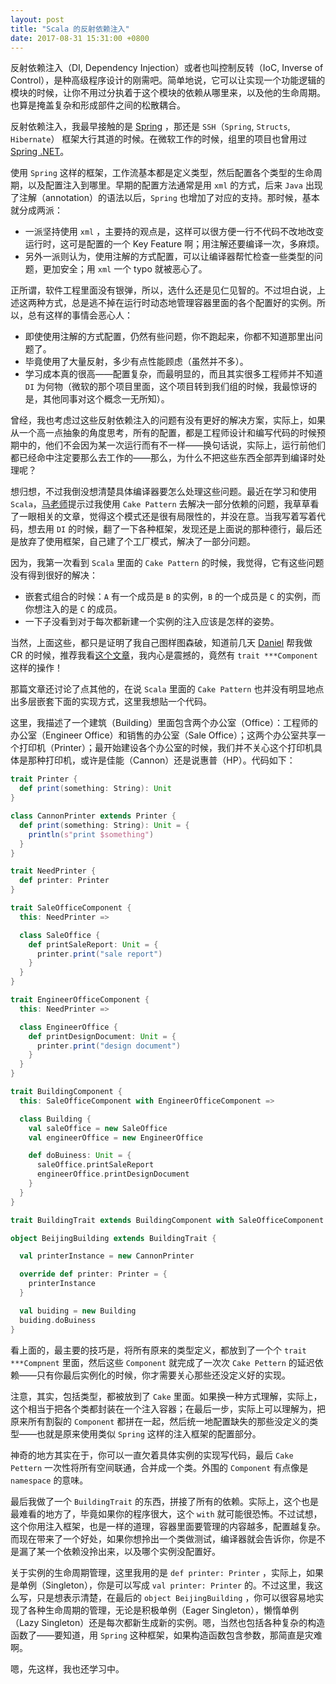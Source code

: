 ```yaml
---
layout: post
title: "Scala 的反射依赖注入"
date: 2017-08-31 15:31:00 +0800
---
```


反射依赖注入（DI, Dependency Injection）或者也叫控制反转（IoC, Inverse of Control），是种高级程序设计的刚需吧。简单地说，它可以让实现一个功能逻辑的模块的时候，让你不用过分执着于这个模块的依赖从哪里来，以及他的生命周期。也算是掩盖复杂和形成部件之间的松散耦合。

反射依赖注入，我最早接触的是 [Spring](https://projects.spring.io/spring-framework/) ，那还是 `SSH`（`Spring`, `Structs`, `Hibernate`） 框架大行其道的时候。在微软工作的时候，组里的项目也曾用过 [Spring .NET](http://springframework.net)。

使用 `Spring` 这样的框架，工作流基本都是定义类型，然后配置各个类型的生命周期，以及配置注入到哪里。早期的配置方法通常是用 `xml` 的方式，后来 `Java` 出现了注解（annotation）的语法以后，`Spring` 也增加了对应的支持。那时候，基本就分成两派：

- 一派坚持使用 `xml` ，主要持的观点是，这样可以很方便一行不代码不改地改变运行时，这可是配置的一个 Key Feature 啊；用注解还要编译一次，多麻烦。
- 另外一派则认为，使用注解的方式配置，可以让编译器帮忙检查一些类型的问题，更加安全；用 `xml` 一个 typo 就被恶心了。

正所谓，软件工程里面没有银弹，所以，选什么还是见仁见智的。不过坦白说，上述这两种方式，总是逃不掉在运行时动态地管理容器里面的各个配置好的实例。所以，总有这样的事情会恶心人：

- 即使使用注解的方式配置，仍然有些问题，你不跑起来，你都不知道那里出问题了。
- 毕竟使用了大量反射，多少有点性能顾虑（虽然并不多）。
- 学习成本真的很高——配置复杂，而最明显的，而且其实很多工程师并不知道 `DI` 为何物（微软的那个项目里面，这个项目转到我们组的时候，我最惊讶的是，其他同事对这个概念一无所知）。

曾经，我也考虑过这些反射依赖注入的问题有没有更好的解决方案，实际上，如果从一个高一点抽象的角度思考，所有的配置，都是工程师设计和编写代码的时候预期中的，他们不会因为某一次运行而有不一样——换句话说，实际上，运行前他们都已经命中注定要那么去工作的——那么，为什么不把这些东西全部弄到编译时处理呢？

想归想，不过我倒没想清楚具体编译器要怎么处理这些问题。最近在学习和使用 `Scala`，[马老师](https://github.com/assiotis)提示过我使用 `Cake Pattern` 去解决一部分依赖的问题，我草草看了一眼相关的文章，觉得这个模式还是很有局限性的，并没在意。当我写着写着代码，想去用 `DI` 的时候，翻了一下各种框架，发现还是上面说的那种德行，最后还是放弃了使用框架，自己建了个工厂模式，解决了一部分问题。

因为，我第一次看到 `Scala` 里面的 `Cake Pattern` 的时候，我觉得，它有这些问题没有得到很好的解决：

- 嵌套式组合的时候：`A` 有一个成员是 `B` 的实例，`B` 的一个成员是 `C` 的实例，而你想注入的是 `C` 的成员。
- 一下子没看到对于每次都新建一个实例的注入应该是怎样的姿势。

当然，上面这些，都只是证明了我自己图样图森破，知道前几天 [Daniel](https://github.com/danielyli) 帮我做 CR 的时候，推荐我看[这个文章](http://jonasboner.com/real-world-scala-dependency-injection-di/)，我内心是震撼的，竟然有 `trait ***Component` 这样的操作！

那篇文章还讨论了点其他的，在说 `Scala` 里面的 `Cake Pattern` 也并没有明显地点出多层嵌套下面的实现方式，这里我想贴一个代码。

这里，我描述了一个建筑（Building）里面包含两个办公室（Office）：工程师的办公室（Engineer Office）和销售的办公室（Sale Office）；这两个办公室共享一个打印机（Printer）；最开始建设各个办公室的时候，我们并不关心这个打印机具体是那种打印机，或许是佳能（Cannon）还是说惠普（HP）。代码如下：

```scala
trait Printer {
  def print(something: String): Unit
}

class CannonPrinter extends Printer {
  def print(something: String): Unit = {
    println(s"print $something")
  }
}

trait NeedPrinter {
  def printer: Printer
}

trait SaleOfficeComponent {
  this: NeedPrinter =>

  class SaleOffice {
    def printSaleReport: Unit = {
      printer.print("sale report")
    }
  }
}

trait EngineerOfficeComponent {
  this: NeedPrinter =>

  class EngineerOffice {
    def printDesignDocument: Unit = {
      printer.print("design document")
    }
  }
}

trait BuildingComponent {
  this: SaleOfficeComponent with EngineerOfficeComponent =>

  class Building {
    val saleOffice = new SaleOffice
    val engineerOffice = new EngineerOffice

    def doBuiness: Unit = {
      saleOffice.printSaleReport
      engineerOffice.printDesignDocument
    }
  }
}

trait BuildingTrait extends BuildingComponent with SaleOfficeComponent with EngineerOfficeComponent with NeedPrinter

object BeijingBuilding extends BuildingTrait {

  val printerInstance = new CannonPrinter

  override def printer: Printer = {
    printerInstance
  }

  val buiding = new Building
  buiding.doBuiness
}
```

看上面的，最主要的技巧是，将所有原来的类型定义，都放到了一个个 `trait ***Compnent` 里面，然后这些 `Component` 就完成了一次次 `Cake Pettern` 的延迟依赖——只有你最后实例化的时候，你才需要关心那些还没定义好的实现。

注意，其实，包括类型，都被放到了 `Cake` 里面。如果换一种方式理解，实际上，这个相当于把各个类都封装在一个注入容器；在最后一步，实际上可以理解为，把原来所有割裂的 `Component` 都拼在一起，然后统一地配置缺失的那些没定义的类型——也就是原来使用类似 `Spring` 这样的注入框架的配置部分。

神奇的地方其实在于，你可以一直欠着具体实例的实现写代码，最后 `Cake Pettern` 一次性将所有空间联通，合并成一个类。外围的 `Component` 有点像是 `namespace` 的意味。

最后我做了一个 `BuildingTrait` 的东西，拼接了所有的依赖。实际上，这个也是最难看的地方了，毕竟如果你的程序很大，这个 `with` 就可能很恐怖。不过试想，这个你用注入框架，也是一样的道理，容器里面要管理的内容越多，配置越复杂。而现在带来了一个好处，如果你想拎出一个类做测试，编译器就会告诉你，你是不是漏了某一个依赖没拎出来，以及哪个实例没配置好。

关于实例的生命周期管理，这里我用的是 `def printer: Printer` ，实际上，如果是单例（Singleton），你是可以写成 `val printer: Printer` 的。不过这里，我这么写，只是想表示清楚，在最后的 `object BeijingBuilding` ，你可以很容易地实现了各种生命周期的管理，无论是积极单例（Eager Singleton），懒惰单例（Lazy Singleton）还是每次都新生成新的实例。嗯，当然也包括各种复杂的构造函数了——要知道，用 `Spring` 这种框架，如果构造函数包含参数，那简直是灾难啊。

嗯，先这样，我也还学习中。
